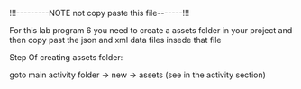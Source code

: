 !!!---------NOTE not copy paste this file-------!!!

For this lab program 6 you need to create a assets folder in your project and
then copy past the json and xml data files insede that file

Step Of creating assets folder:

goto main activity folder -> new -> assets (see in the activity section) 

